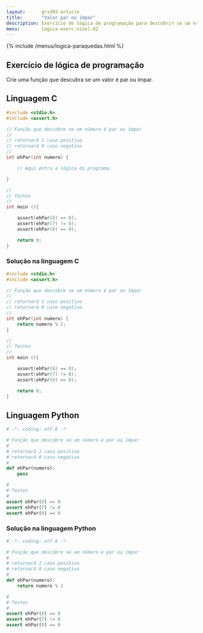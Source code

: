 ```yaml
---
layout:      grid93-article
title:       "Valor par ou ímpar"
description: Exercício de lógica de programação para descobrir se um número é par ou ímpar.
menu:        logica-exerc-nivel-02
---
```


{% include /menus/logica-paraquedas.html %}

Exercício de lógica de programação
---
     
Crie uma função que descubra se um valor é par ou ímpar.

        

Linguagem C
---


```c
#include <stdio.h>
#include <assert.h>

// Função que descobre se um número é par ou ímpar
//
// retornará 1 caso positivo
// retornará 0 caso negativo
//
int ehPar(int numero) {

    // Aqui entra a lógica do programa.

}

//
// Testes
//
int main (){

    assert(ehPar(8) == 0);
    assert(ehPar(7) != 0);
    assert(ehPar(0) == 0);

    return 0;
}
```


### Solução na linguagem C

```c
#include <stdio.h>
#include <assert.h>

// Função que descobre se um número é par ou ímpar
//
// retornará 1 caso positivo
// retornará 0 caso negativo
//
int ehPar(int numero) {
    return numero % 2;
}

//
// Testes
//
int main (){

    assert(ehPar(8) == 0);
    assert(ehPar(7) != 0);
    assert(ehPar(0) == 0);

    return 0;
}
```

Linguagem Python
---

```python
# -*- coding: utf-8 -*-

# Função que descobre se um número é par ou ímpar
#
# retornará 1 caso positivo
# retornará 0 caso negativo
#
def ehPar(numero):
	pass

#
# Testes
#
assert ehPar(8) == 0
assert ehPar(7) != 0
assert ehPar(0) == 0
```


### Solução na linguagem Python


```python
# -*- coding: utf-8 -*-

# Função que descobre se um número é par ou ímpar
#
# retornará 1 caso positivo
# retornará 0 caso negativo
#
def ehPar(numero):
	return numero % 2

#
# Testes
#
assert ehPar(8) == 0
assert ehPar(7) != 0
assert ehPar(0) == 0
```